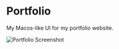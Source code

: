 # Portfolio

My Macos-like UI for my portfolio website.

![Portfolio Screenshot](/public/tech/screenshot.png)

